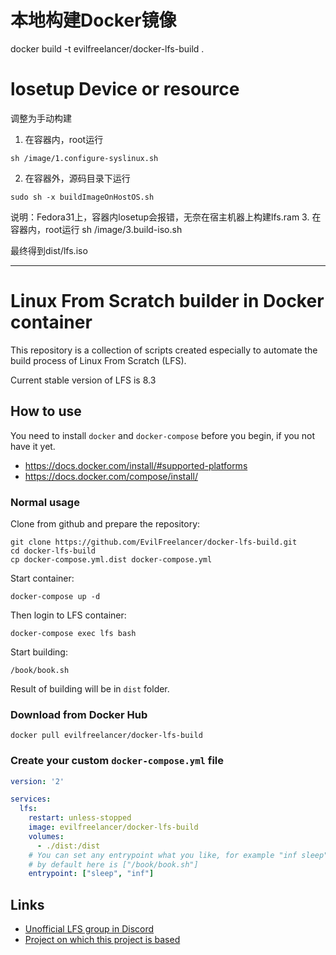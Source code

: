 # 本地构建Docker镜像
docker build -t evilfreelancer/docker-lfs-build .

# losetup Device or resource
调整为手动构建
1. 在容器内，root运行
```
sh /image/1.configure-syslinux.sh
```
2. 在容器外，源码目录下运行
```
sudo sh -x buildImageOnHostOS.sh
```
说明：Fedora31上，容器内losetup会报错，无奈在宿主机器上构建lfs.ram
3. 在容器内，root运行
sh /image/3.build-iso.sh

最终得到dist/lfs.iso


---

# Linux From Scratch builder in Docker container

This repository is a collection of scripts created especially to
automate the build process of Linux From Scratch (LFS).

Current stable version of LFS is 8.3

## How to use

You need to install `docker` and `docker-compose` before you begin,
if you not have it yet.

* https://docs.docker.com/install/#supported-platforms
* https://docs.docker.com/compose/install/

### Normal usage

Clone from github and prepare the repository:

    git clone https://github.com/EvilFreelancer/docker-lfs-build.git
    cd docker-lfs-build
    cp docker-compose.yml.dist docker-compose.yml

Start container:

    docker-compose up -d

Then login to LFS container:

    docker-compose exec lfs bash

Start building:

    /book/book.sh

Result of building will be in `dist` folder.

### Download from Docker Hub

    docker pull evilfreelancer/docker-lfs-build

### Create your custom `docker-compose.yml` file

```yml
version: '2'

services:
  lfs:
    restart: unless-stopped
    image: evilfreelancer/docker-lfs-build
    volumes:
      - ./dist:/dist
    # You can set any entrypoint what you like, for example "inf sleep"
    # by default here is ["/book/book.sh"]
    entrypoint: ["sleep", "inf"]
```

## Links

* [Unofficial LFS group in Discord](https://discord.gg/NUSW8yF)
* [Project on which this project is based](https://github.com/reinterpretcat/lfs)

